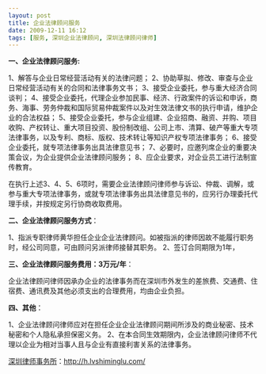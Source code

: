 ```yaml
---
layout: post
title: 企业法律顾问服务
date: 2009-12-11 16:12
tags: [服务, 深圳企业法律顾问, 深圳法律顾问律师]
---
```

<strong>一、企业法律顾问服务:</strong>

1、解答与企业日常经营活动有关的法律问题；
2、协助草拟、修改、审查与企业日常经营活动有关的合同和法律事务文书；
3、接受企业委托，参与重大经济合同谈判；
4、接受企业委托，代理企业参加民事、经济、行政案件的诉讼和申诉，商务、海事、劳务仲裁和国际贸易仲裁案件以及对生效法律文书的执行申请，维护企业的合法权益；
5、接受企业委托，参与企业组建、企业招商、融资、并购、项目收购、产权转让、重大项目投资、股份制改组、公司上市、清算、破产等重大专项法律事务，以及专利、商标、版权、技术转让等知识产权专项法律事务；
6、接受企业委托，就专项法律事务出具法律意见书；
7、必要时，应邀列席企业的重要决策会议，为企业提供企业法律顾问服务；
8、应企业要求，对企业员工进行法制宣传教育。

在执行上述3、4、5、6项时，需要企业法律顾问律师参与诉讼、仲裁、调解，或参与重大专项法律事务，或就专项法律事务出具法律意见书的，应另行办理委托代理手续，并按规定另行协商收取费用。

<strong>二、企业法律顾问服务方式</strong>：

1、指派专职律师黄华担任企业企业法律顾问。如被指派的律师因故不能履行职务时，经公司同意，可由顾问另派律师接替其职务。
2、签订合同期限为1年，

<strong>三、企业法律顾问服务费用：3万元/年</strong>：

企业法律顾问律师因承办企业的法律事务而在深圳市外发生的差旅费、交通费、住宿费、通讯费及其他必须支出的合理费用，均由企业负担。

<strong>四、其他</strong>：

1、企业法律顾问律师应对在担任企业企业法律顾问期间所涉及的商业秘密、技术秘密和个人隐私承担保密义务。
2、在本合同生效期限内，企业法律顾问律师不代理以企业为相对当事人且与企业有直接利害关系的法律事务。

<a href="http://h.lvshiminglu.com/">深圳律师事务所</a>：<a href="http://h.lvshiminglu.com/">http://h.lvshiminglu.com/</a>


